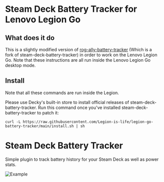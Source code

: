# Steam Deck Battery Tracker for Lenovo Legion Go
## What does it do
This is a slightly modified version of [rog-ally-battery-tracker](https://github.com/Alexey-Batishcev/rog-ally-battery-tracker) (Which is a fork of steam-deck-battery-tracker) in order to work on the Lenovo Legion Go. Note that these instructions are all run inside the Lenovo Legion Go desktop mode.

## Install
Note that all these commands are run inside the Legion.

Please use Decky's built-in store to install official releases of steam-deck-battery-tracker.
Run this command once you've installed steam-deck-battery-tracker to patch it:

    curl -L https://raw.githubusercontent.com/Legion-is-life/legion-go-battery-tracker/main/install.sh | sh

# Steam Deck Battery Tracker

Simple plugin to track battery history for your Steam Deck as well as power stats.

![Example](example.png)
